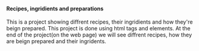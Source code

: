 
<h4>Recipes, ingridients and preparations</h4>
<P>This is a project showing diffrent recipes, their ingridients and how they're beign prepared.
This project is done using html tags and elements. At the end of the project(on the web page) we will see diffrent recipes, how they are beign prepared and their ingridents.</p>